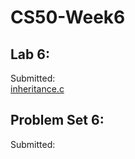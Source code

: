 # CS50-Week6

## Lab 6:



Submitted:<br>
[inheritance.c](inheritance.c)<br>

## Problem Set 6:



Submitted:<br>

